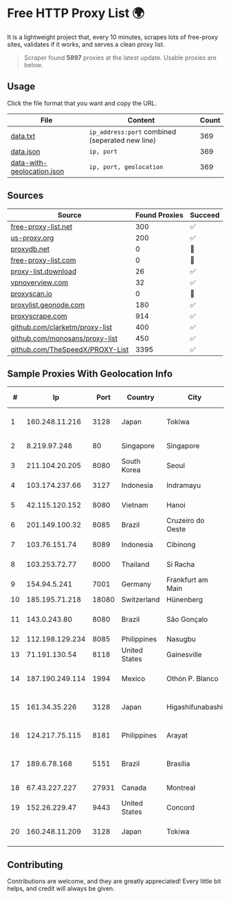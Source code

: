 
# Free HTTP Proxy List 🌍

It is a lightweight project that, every 10 minutes, scrapes lots of free-proxy sites, validates if it works, and serves a clean proxy list.


> Scraper found **5897** proxies at the latest update. Usable proxies are below.

## Usage

Click the file format that you want and copy the URL.


|File|Content|Count|
|----|-------|-----|
|[data.txt](https://raw.githubusercontent.com/themiralay/Proxy-List-World/master/data.txt)|`ip_address:port` combined (seperated new line)|369|
|[data.json](https://raw.githubusercontent.com/themiralay/Proxy-List-World/master/data.json)|`ip, port`|369|
|[data-with-geolocation.json](https://raw.githubusercontent.com/themiralay/Proxy-List-World/master/data-with-geolocation.json)|`ip, port, geolocation`|369|

## Sources

|Source|Found Proxies|Succeed|
|------|-------------|-------|
|[free-proxy-list.net](https://free-proxy-list.net)|300|✅|
|[us-proxy.org](https://www.us-proxy.org)|200|✅|
|[proxydb.net](http://proxydb.net)|0|🚫|
|[free-proxy-list.com](https://free-proxy-list.com/?page=&port=&type%5B%5D=http&type%5B%5D=https&up_time=0&search=Search)|0|🚫|
|[proxy-list.download](https://www.proxy-list.download/HTTP)|26|✅|
|[vpnoverview.com](https://vpnoverview.com/privacy/anonymous-browsing/free-proxy-servers)|32|✅|
|[proxyscan.io](https://www.proxyscan.io)|0|🚫|
|[proxylist.geonode.com](https://proxylist.geonode.com/api/proxy-list?limit=300&page=1&sort_by=lastChecked&sort_type=desc&protocols=http,https)|180|✅|
|[proxyscrape.com](https://api.proxyscrape.com/v2/?request=displayproxies&protocol=http&timeout=10000&country=all&ssl=all&anonymity=all)|914|✅|
|[github.com/clarketm/proxy-list](https://raw.githubusercontent.com/clarketm/proxy-list/master/proxy-list-raw.txt)|400|✅|
|[github.com/monosans/proxy-list](https://raw.githubusercontent.com/monosans/proxy-list/main/proxies/http.txt)|450|✅|
|[github.com/TheSpeedX/PROXY-List](https://raw.githubusercontent.com/TheSpeedX/PROXY-List/master/http.txt)|3395|✅|


## Sample Proxies With Geolocation Info

|#|Ip|Port|Country|City|Internet Service Provider|
|-|--|----|-------|----|-------------------------|
|1|160.248.11.216|3128|Japan|Tokiwa|NTT PC Communications, Inc.|
|2|8.219.97.248|80|Singapore|Singapore|Alibaba (US) Technology Co., Ltd.|
|3|211.104.20.205|8080|South Korea|Seoul|Korea Telecom|
|4|103.174.237.66|3127|Indonesia|Indramayu|PT Global Erasiber Teknologi|
|5|42.115.120.152|8080|Vietnam|Hanoi|FPT Telecom Company|
|6|201.149.100.32|8085|Brazil|Cruzeiro do Oeste|Crznet Telecom Ltda|
|7|103.76.151.74|8089|Indonesia|Cibinong|PT. Java Digital Nusantara|
|8|103.253.72.77|8000|Thailand|Si Racha|Readyidc Company Limited|
|9|154.94.5.241|7001|Germany|Frankfurt am Main|Yisu Cloud|
|10|185.195.71.218|18080|Switzerland|Hünenberg|Datasource AG|
|11|143.0.243.80|8080|Brazil|São Gonçalo|Nova Info Internet e Telecomunicações LTDA|
|12|112.198.129.234|8085|Philippines|Nasugbu|Globe Telecom|
|13|71.191.130.54|8118|United States|Gainesville|Verizon Communications|
|14|187.190.249.114|1994|Mexico|Othón P. Blanco|Total Play Telecomunicaciones SA De CV|
|15|161.34.35.226|3128|Japan|Higashifunabashi|NTT PC Communications, Inc.|
|16|124.217.75.115|8181|Philippines|Arayat|Philippine Long Distance Telephone Co.|
|17|189.6.78.168|5151|Brazil|Brasília|Claro NXT Telecomunicacoes Ltda|
|18|67.43.227.227|27931|Canada|Montreal|GloboTech Communications|
|19|152.26.229.47|9443|United States|Concord|MCNC|
|20|160.248.11.209|3128|Japan|Tokiwa|NTT PC Communications, Inc.|



## Contributing

Contributions are welcome, and they are greatly appreciated! Every
little bit helps, and credit will always be given.

